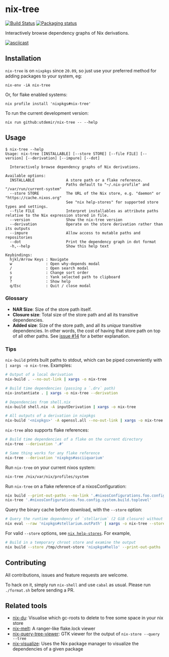 # nix-tree

[![Build Status](https://github.com/utdemir/nix-tree/actions/workflows/build.yaml/badge.svg)](https://github.com/utdemir/nix-tree/actions/workflows/build.yaml)
[![Packaging status](https://repology.org/badge/vertical-allrepos/haskell:nix-tree.svg?exclude_unsupported=1)](https://repology.org/project/haskell:nix-tree/versions)

Interactively browse dependency graphs of Nix derivations.

[![asciicast](https://asciinema.org/a/cnilbmPXW51g97hdNJZcM5F6h.svg)](https://asciinema.org/a/cnilbmPXW51g97hdNJZcM5F6h)

## Installation

`nix-tree` is on `nixpkgs` since `20.09`, so just use your preferred method for adding packages to your system, eg:

```
nix-env -iA nix-tree
```

Or, for flake enabled systems:

```
nix profile install 'nixpkgs#nix-tree'
```

To run the current development version:

```
nix run github:utdemir/nix-tree -- --help
```

## Usage

```console
$ nix-tree --help
Usage: nix-tree [INSTALLABLE] [--store STORE] [--file FILE] [--version] [--derivation] [--impure] [--dot]

  Interactively browse dependency graphs of Nix derivations.

Available options:
  INSTALLABLE              A store path or a flake reference.
                           Paths default to "~/.nix-profile" and "/var/run/current-system"
  --store STORE            The URL of the Nix store, e.g. "daemon" or "https://cache.nixos.org"
                           See "nix help-stores" for supported store types and settings.
  --file FILE              Interpret installables as attribute paths relative to the Nix expression stored in file.
  --version                Show the nix-tree version
  --derivation             Operate on the store derivation rather than its outputs
  --impure                 Allow access to mutable paths and repositories
  --dot                    Print the dependency graph in dot format
  -h,--help                Show this help text

Keybindings:
  hjkl/Arrow Keys : Navigate
  w               : Open why-depends modal
  /               : Open search modal
  s               : Change sort order
  y               : Yank selected path to clipboard
  ?               : Show help
  q/Esc           : Quit / close modal
```

### Glossary

* **NAR Size**: Size of the store path itself.
* **Closure size**: Total size of the store path and all its transitive dependencies.
* **Added size**:  Size of the store path, and all its _unique_ transitive
  dependencies. In other words, the cost of having that store path on top
  of all other paths. See [issue #14] for a better explanation.

[issue #14]: https://github.com/utdemir/nix-tree/issues/14

### Tips

`nix-build` prints built paths to stdout, which can be piped conveniently
with `| xargs -o nix-tree`. Examples:

```bash
# Output of a local derivation
nix-build . --no-out-link | xargs -o nix-tree

# Build time dependencies (passing a `.drv` path)
nix-instantiate . | xargs -o nix-tree --derivation

# Dependencies from shell.nix
nix-build shell.nix -A inputDerivation | xargs -o nix-tree

# All outputs of a derivation in nixpkgs
nix-build '<nixpkgs>' -A openssl.all --no-out-link | xargs -o nix-tree
```

`nix-tree` also supports flake references:

```bash
# Build time dependencies of a flake on the current directory
nix-tree --derivation '.#'

# Same thing works for any flake reference
nix-tree --derivation 'nixpkgs#asciiquarium'
```

Run `nix-tree` on your current nixos system:

```bash
nix-tree /nix/var/nix/profiles/system
```

Run `nix-tree` on a flake reference of a nixosConfiguration:

```bash
nix build --print-out-paths --no-link '.#nixosConfigurations.foo.config.system.build.toplevel'
nix-tree '.#nixosConfigurations.foo.config.system.build.toplevel'
```

Query the binary cache before download, with the `--store` option:

```bash
# Query the runtime dependency of `stellarium` (2 GiB closure) without download
nix eval --raw 'nixpkgs#stellarium.outPath' | xargs -o nix-tree --store https://cache.nixos.org
```

For valid `--store` options, see [`nix help-stores`](https://nixos.org/manual/nix/stable/command-ref/new-cli/nix3-help-stores). For example,

```bash
# Build in a temporary chroot store and examine the output
nix build --store /tmp/chroot-store 'nixpkgs#hello' --print-out-paths | xargs -o nix-tree --store /tmp/chroot-store
```

## Contributing

All contributions, issues and feature requests are welcome.

To hack on it, simply run `nix-shell` and use `cabal` as usual. Please run `./format.sh` before sending a PR.

## Related tools

* [nix-du](https://github.com/symphorien/nix-du): Visualise which gc-roots to delete to free some space in your nix store
* [nix-melt](https://github.com/nix-community/nix-melt): A ranger-like flake.lock viewer
* [nix-query-tree-viewer](https://github.com/cdepillabout/nix-query-tree-viewer): GTK viewer for the output of `nix-store --query --tree`
* [nix-visualize](https://github.com/craigmbooth/nix-visualize): Uses the Nix package manager to visualize the dependencies of a given package
